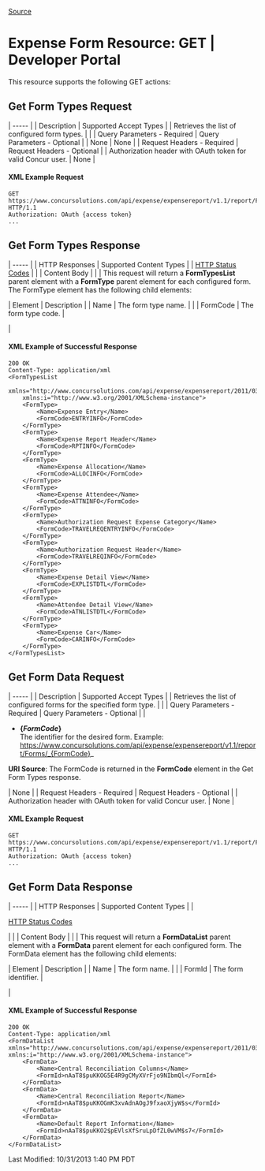 [Source](https://developer.concur.com/expense-report/expense-form-resource/expense-form-resource-get "Permalink to Expense Form Resource: GET | Developer Portal")

# Expense Form Resource: GET | Developer Portal

This resource supports the following GET actions:

##  Get Form Types Request

| ----- |
|  Description |  Supported Accept Types |
|  Retrieves the list of configured form types. |   |
|  Query Parameters - Required |  Query Parameters - Optional |
|  None |  None |
|  Request Headers - Required |  Request Headers - Optional |
|  Authorization header with OAuth token for valid Concur user. |  None |

####  XML Example Request

    GET https://www.concursolutions.com/api/expense/expensereport/v1.1/report/Forms HTTP/1.1
    Authorization: OAuth {access token}
    ...

##  Get Form Types Response

| ----- |
|  HTTP Responses |  Supported Content Types |
|  [HTTP Status Codes][1] |   |
|  Content Body |   |
|  This request will return a **FormTypesList** parent element with a **FormType** parent element for each configured form. The FormType element has the following child elements:

|  Element |  Description |
|  Name |  The form type name. |   |
|  FormCode |  The form type code. |

 |

####  XML Example of Successful Response

    200 OK
    Content-Type: application/xml
    <FormTypesList
        xmlns="http://www.concursolutions.com/api/expense/expensereport/2011/03"
        xmlns:i="http://www.w3.org/2001/XMLSchema-instance">
        <FormType>
            <Name>Expense Entry</Name>
            <FormCode>ENTRYINFO</FormCode>
        </FormType>
        <FormType>
            <Name>Expense Report Header</Name>
            <FormCode>RPTINFO</FormCode>
        </FormType>
        <FormType>
            <Name>Expense Allocation</Name>
            <FormCode>ALLOCINFO</FormCode>
        </FormType>
        <FormType>
            <Name>Expense Attendee</Name>
            <FormCode>ATTNINFO</FormCode>
        </FormType>
        <FormType>
            <Name>Authorization Request Expense Category</Name>
            <FormCode>TRAVELREQENTRYINFO</FormCode>
        </FormType>
        <FormType>
            <Name>Authorization Request Header</Name>
            <FormCode>TRAVELREQINFO</FormCode>
        </FormType>
        <FormType>
            <Name>Expense Detail View</Name>
            <FormCode>EXPLISTDTL</FormCode>
        </FormType>
        <FormType>
            <Name>Attendee Detail View</Name>
            <FormCode>ATNLISTDTL</FormCode>
        </FormType>
        <FormType>
            <Name>Expense Car</Name>
            <FormCode>CARINFO</FormCode>
        </FormType>
    </FormTypesList>

##  Get Form Data Request

| ----- |
|  Description |  Supported Accept Types |
|  Retrieves the list of configured forms for the specified form type. |   |
|  Query Parameters - Required |  Query Parameters - Optional |
|

* **{_FormCode_}**  
The identifier for the desired form.
Example: https://www.concursolutions.com/api/expense/expensereport/v1.1/report/Forms/_{FormCode}_

**URI Source**: The FormCode is returned in the **FormCode** element in the Get Form Types response.

 |  None |
|  Request Headers - Required |  Request Headers - Optional |
|  Authorization header with OAuth token for valid Concur user. |  None |

####  XML Example Request

    GET https://www.concursolutions.com/api/expense/expensereport/v1.1/report/Forms/RPTINFO HTTP/1.1
    Authorization: OAuth {access token}
    ...

##  Get Form Data Response

| ----- |
|  HTTP Responses |  Supported Content Types |
|

[HTTP Status Codes][1]

 |   |
|  Content Body |   |
|  This request will return a **FormDataList** parent element with a **FormData** parent element for each configured form. The FormData element has the following child elements:

|  Element |  Description |
|  Name |  The form name. |   |
|  FormId |  The form identifier. |

 |

####  XML Example of Successful Response

    200 OK
    Content-Type: application/xml
    <FormDataList xmlns="http://www.concursolutions.com/api/expense/expensereport/2011/03" xmlns:i="http://www.w3.org/2001/XMLSchema-instance">
        <FormData>
            <Name>Central Reconciliation Columns</Name>
            <FormId>nAaT8$puKKOG5E4R9gCMyXVrFjo9NIbmQl</FormId>
        </FormData>
        <FormData>
            <Name>Central Reconciliation Report</Name>
            <FormId>nAaT8$puKKOGmK3xvAdnAOgJ9fxaoXjyW$s</FormId>
        </FormData>
        <FormData>
            <Name>Default Report Information</Name>
            <FormId>nAaT8$puKKO2$pEVlsXfSruLpDfZL0wVM$s7</FormId>
        </FormData>
    </FormDataList>

  
Last Modified: 10/31/2013 1:40 PM PDT

[1]: https://developer.concur.com/node/205
